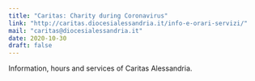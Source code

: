 ```yaml
---
title: "Caritas: Charity during Coronavirus"
link: "http://caritas.diocesialessandria.it/info-e-orari-servizi/"
mail: "caritas@diocesialessandria.it"
date: 2020-10-30
draft: false
---
```


Information, hours and services of Caritas Alessandria.

